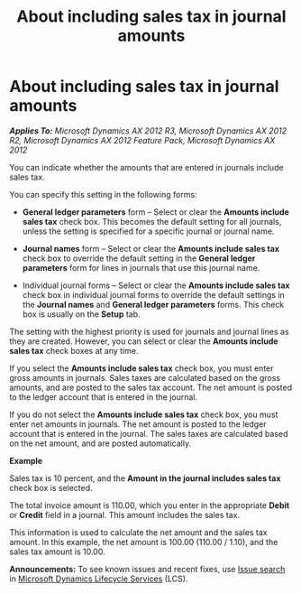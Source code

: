 ﻿---
title: About including sales tax in journal amounts
TOCTitle: About including sales tax in journal amounts
ms:assetid: 220f9c76-2e03-4a52-8d28-0eca0c0c3860
ms:mtpsurl: https://technet.microsoft.com/en-us/library/Aa496794(v=AX.60)
ms:contentKeyID: 39519066
ms.date: 04/18/2014
mtps_version: v=AX.60
f1_keywords:
- sales tax in journals
---

# About including sales tax in journal amounts 


_**Applies To:** Microsoft Dynamics AX 2012 R3, Microsoft Dynamics AX 2012 R2, Microsoft Dynamics AX 2012 Feature Pack, Microsoft Dynamics AX 2012_

You can indicate whether the amounts that are entered in journals include sales tax.

You can specify this setting in the following forms:

  - **General ledger parameters** form – Select or clear the **Amounts include sales tax** check box. This becomes the default setting for all journals, unless the setting is specified for a specific journal or journal name.

  - **Journal names** form – Select or clear the **Amounts include sales tax** check box to override the default setting in the **General ledger parameters** form for lines in journals that use this journal name.

  - Individual journal forms – Select or clear the **Amounts include sales tax** check box in individual journal forms to override the default settings in the **Journal names** and **General ledger parameters** forms. This check box is usually on the **Setup** tab.

The setting with the highest priority is used for journals and journal lines as they are created. However, you can select or clear the **Amounts include sales tax** check boxes at any time.

If you select the **Amounts include sales tax** check box, you must enter gross amounts in journals. Sales taxes are calculated based on the gross amounts, and are posted to the sales tax account. The net amount is posted to the ledger account that is entered in the journal.

If you do not select the **Amounts include sales tax** check box, you must enter net amounts in journals. The net amount is posted to the ledger account that is entered in the journal. The sales taxes are calculated based on the net amount, and are posted automatically.

**Example**

Sales tax is 10 percent, and the **Amount in the journal includes sales tax** check box is selected.

The total invoice amount is 110.00, which you enter in the appropriate **Debit** or **Credit** field in a journal. This amount includes the sales tax.

This information is used to calculate the net amount and the sales tax amount. In this example, the net amount is 100.00 (110.00 / 1.10), and the sales tax amount is 10.00.

  
**Announcements:** To see known issues and recent fixes, use [Issue search](http://go.microsoft.com/fwlink/?linkid=389258) in [Microsoft Dynamics Lifecycle Services](http://go.microsoft.com/fwlink/?linkid=306505) (LCS).

